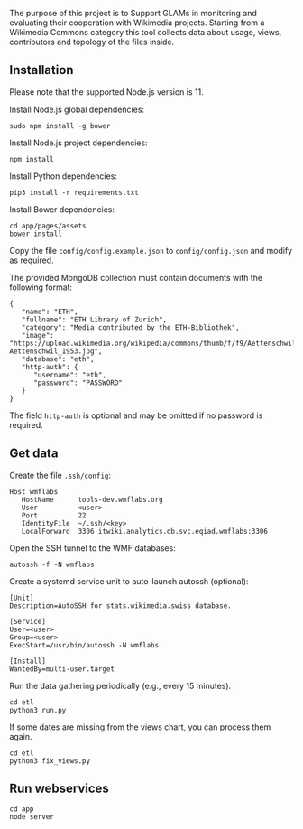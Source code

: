 The purpose of this project is to Support GLAMs in monitoring and evaluating
their cooperation with Wikimedia projects. Starting from a Wikimedia Commons
category this tool collects data about usage, views, contributors and topology
of the files inside.

## Installation
Please note that the supported Node.js version is 11.

Install Node.js global dependencies:
```
sudo npm install -g bower
```

Install Node.js project dependencies:
```
npm install
```

Install Python dependencies:
```
pip3 install -r requirements.txt
```

Install Bower dependencies:
```
cd app/pages/assets
bower install
```

Copy the file `config/config.example.json` to `config/config.json` and modify as required.

The provided MongoDB collection must contain documents with the following format:
```
{
   "name": "ETH",
   "fullname": "ETH Library of Zurich",
   "category": "Media contributed by the ETH-Bibliothek",
   "image": "https://upload.wikimedia.org/wikipedia/commons/thumb/f/f9/Aettenschwil_1953.jpg/640px-Aettenschwil_1953.jpg",
   "database": "eth",
   "http-auth": {
      "username": "eth",
      "password": "PASSWORD"
   }
}
```

The field `http-auth` is optional and may be omitted if no password is required.

## Get data
Create the file `.ssh/config`:
```
Host wmflabs
   HostName      tools-dev.wmflabs.org
   User          <user>
   Port          22
   IdentityFile  ~/.ssh/<key>
   LocalForward  3306 itwiki.analytics.db.svc.eqiad.wmflabs:3306
```

Open the SSH tunnel to the WMF databases:
```
autossh -f -N wmflabs
```

Create a systemd service unit to auto-launch autossh (optional):

```
[Unit]
Description=AutoSSH for stats.wikimedia.swiss database.
 
[Service]
User=<user>
Group=<user>
ExecStart=/usr/bin/autossh -N wmflabs
 
[Install]
WantedBy=multi-user.target
```

Run the data gathering periodically (e.g., every 15 minutes).
```
cd etl
python3 run.py
```

If some dates are missing from the views chart, you can process them again.
```
cd etl
python3 fix_views.py
```

## Run webservices
```
cd app
node server
```
